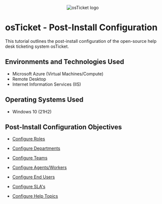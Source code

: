 <p align="center">
<img src="https://i.imgur.com/Clzj7Xs.png" alt="osTicket logo"/>
</p>

<h1>osTicket - Post-Install Configuration</h1>
This tutorial outlines the post-install configuration of the open-source help desk ticketing system osTicket.<br />

<h2>Environments and Technologies Used</h2>

- Microsoft Azure (Virtual Machines/Compute)
- Remote Desktop
- Internet Information Services (IIS)

<h2>Operating Systems Used </h2>

- Windows 10</b> (21H2)

<h2>Post-Install Configuration Objectives</h2>

- [Configure Roles](https://github.com/ScotBlair/config-roles)<br/>

- [Configure Departments](https://github.com/ScotBlair/config-departments)<br/>

- [Configure Teams](https://github.com/ScotBlair/config-teams)<br/>

- [Configure Agents/Workers](https://github.com/ScotBlair/config-agents)<br/>

- [Configure End Users](https://github.com/ScotBlair/config-users)<br/>

- [Configure SLA's](https://github.com/ScotBlair/config-sla)<br/>

- [Configure Help Topics](https://github.com/ScotBlair/config-help-topics)<br/>

<!-- [Creating tickets for end users](https://github.com/ScotBlair/config-tickets)<br/>
